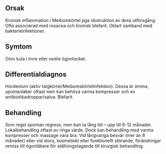 ## Orsak

Kronisk inflammation i Meibomkörtel pga obstruktion av dess utförsgång. Ofta associerad med rosacea och kronisk blefarit. Oklart samband med bakterieinfektioner.

## Symtom

Oöm kula i övre eller nedre ögonlocket.

## Differentialdiagnos

Hordeolum (aktiv talgkörtel/Meibomskörtelinfektion). Dessa är ömma, spontanläker oftast men kan behöva varma kompresser och ev antibiotikadroppar/salva. Blefarit.

## Behandling

Som regel spontan regress, men kan ta lång tid – upp till 6-12 månader. Lokalbehandling oftast av ringa värde. Dock kan behandling med varma kompresser och massage vara bra. Vid långvariga besvär (mer än 6 månader) eller vid stora, kosmetiskt eller funktionellt störande, förändringar remiss till ögonläkare för ställningstagande till kirurgisk behandling.

